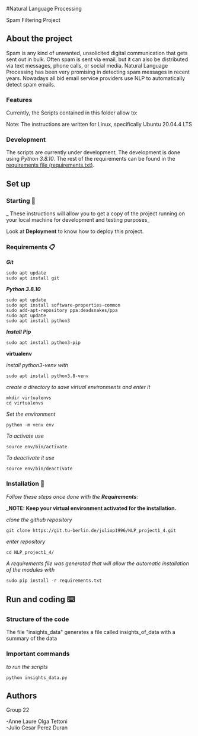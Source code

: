 ﻿#Natural Language Processing 

Spam Filtering Project

## About the project
Spam is any kind of unwanted, unsolicited digital communication that gets sent out in bulk. Often
spam is sent via email, but it can also be distributed via text messages, phone calls, or social media.
Natural Language Processing has been very promising in detecting spam messages in recent years.
Nowadays all bid email service providers use NLP to automatically detect spam emails.


### Features

Currently, the Scripts contained in this folder allow to:


Note:
The instructions are written for Linux, specifically Ubuntu 20.04.4 LTS 

### Development
The scripts are currently under development. The development is done using *Python 3.8.10*. The rest of the requirements can be found in the [requirements file (requirements.txt)](requirements.txt).

## Set up

### Starting 🚀

_
These instructions will allow you to get a copy of the project running on your local machine for development and testing purposes_

Look at **Deployment** to know how to deploy this project.


### Requirements 📋

_**Git**_

```
sudo apt update
sudo apt install git
```

_**Python 3.8.10**_
```
sudo apt update
sudo apt install software-properties-common
sudo add-apt-repository ppa:deadsnakes/ppa
sudo apt update
sudo apt install python3
```

_**Install Pip**_
```
sudo apt install python3-pip
```


**virtualenv**

_install python3-venv with_
```
sudo apt install python3.8-venv
```

_create a directory to save virtual environments and enter it_
```
mkdir virtualenvs
cd virtualenvs
```

_Set the environment_
```
python -m venv env
```

_To activate use_
```
source env/bin/activate
```

_To deactivate it use_
```
source env/bin/deactivate
```

### Installation 🔧

_Follow these steps once done with the **Requirements**:_

_**NOTE: Keep your virtual environment activated for the installation.**



_clone the github repository_

```
git clone https://git.tu-berlin.de/juliop1996/NLP_project1_4.git
```

_enter repository_

```
cd NLP_project1_4/
```




_A requirements file was generated that will allow the automatic installation of the modules with_

```
sudo pip install -r requirements.txt
```

## Run and coding ⌨️

### Structure of the code

The file "insights_data" generates a file called insights_of_data with a summary of the data


### Important commands

_to run the scripts_

```
python insights_data.py
```



## Authors

Group 22

-Anne Laure Olga Tettoni\
-Julio Cesar Perez Duran


